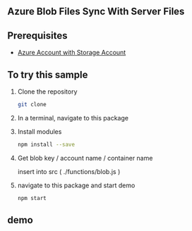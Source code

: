 ## Azure Blob Files Sync With Server Files

## Prerequisites

- [Azure Account with Storage Account](https://portal.azure.com/)

## To try this sample

1) Clone the repository

    ```bash
    git clone 
    ```


1) In a terminal, navigate to this package

1) Install modules

    ```bash
    npm install --save
    ```
1) Get blob key / account name / container name

    insert into src ( ./functions/blob.js )
1) navigate to this package and start demo 

    ```bash
    npm start 
    ```

## demo 